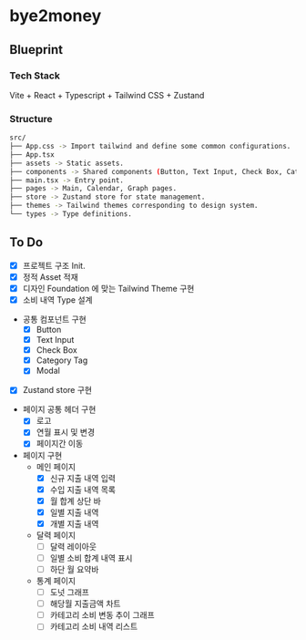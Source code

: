 # bye2money

## Blueprint

### Tech Stack

Vite + React + Typescript + Tailwind CSS + Zustand

### Structure

```bash
src/
├── App.css -> Import tailwind and define some common configurations.
├── App.tsx
├── assets -> Static assets.
├── components -> Shared components (Button, Text Input, Check Box, Category Tag, Modal)
├── main.tsx -> Entry point.
├── pages -> Main, Calendar, Graph pages.
├── store -> Zustand store for state management.
├── themes -> Tailwind themes corresponding to design system.
└── types -> Type definitions.
```

## To Do

- [x] 프로젝트 구조 Init.
- [x] 정적 Asset 적재
- [x] 디자인 Foundation 에 맞는 Tailwind Theme 구현
- [x] 소비 내역 Type 설계
- 공통 컴포넌트 구현
  - [x] Button
  - [x] Text Input
  - [x] Check Box
  - [x] Category Tag
  - [x] Modal
- [x] Zustand store 구현
- 페이지 공통 헤더 구현
  - [x] 로고
  - [x] 연월 표시 및 변경
  - [x] 페이지간 이동
- 페이지 구현
  - 메인 페이지
    - [x] 신규 지출 내역 입력
    - [x] 수입 지출 내역 목록
    - [x] 월 합계 상단 바
    - [x] 일별 지출 내역
    - [x] 개별 지출 내역
  - 달력 페이지
    - [ ] 달력 레이아웃
    - [ ] 일별 소비 합계 내역 표시
    - [ ] 하단 월 요약바
  - 통계 페이지
    - [ ] 도넛 그래프
    - [ ] 해당월 지출금액 차트
    - [ ] 카테고리 소비 변동 추이 그래프
    - [ ] 카테고리 소비 내역 리스트
